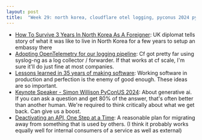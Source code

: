 ```yaml
---
layout: post
title:  "Week 29: north korea, cloudflare otel logging, pyconus 2024 python"
---
```


* [How To Survive 3 Years In North Korea As A Foreigner](https://mydiplomaticlife.com/how-to-survive-3-years-in-north-korea-as-a-foreigner/): UK diplomat tells story of what it was like to live in North Korea for a few years to setup an embassy there
* [Adopting OpenTelemetry for our logging pipeline](https://blog.cloudflare.com/adopting-opentelemetry-for-our-logging-pipeline?ck_subscriber_id=185275687): Cf got pretty far using syslog-ng as a log collector / forwarder. If that works at cf scale, I'm sure it'll do just fine at most companies.
* [Lessons learned in 35 years of making software](https://simonwillison.net/2024/Jul/16/lessons-learned/): Working software in production and perfection is the enemy of good enough. These ideas are so important.
* [Keynote Speaker - Simon Willison PyConUS 2024](https://www.youtube.com/watch?v=P1-KQZZarpc): About generative ai. If you can ask a question and get 80% of the answer, that's often better than another human. We're required to think critically about what we get back. Can give us a boost.
* [Deactivating an API, One Step at a Time](https://apichangelog.substack.com/p/deactivating-an-api-one-step-at-a): A reasonable plan for migrating away from something that is used by others. (I think it probably works equally well for internal consumers of a service as well as external)
